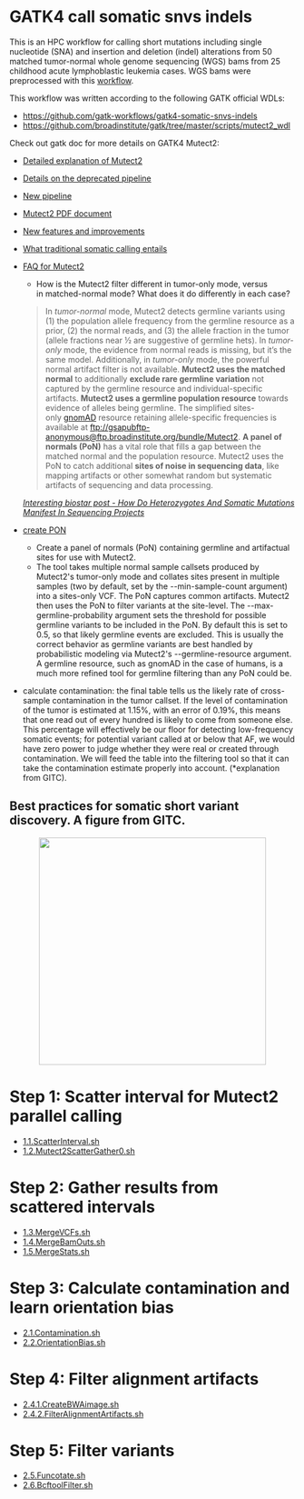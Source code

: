 # GATK4 call somatic snvs indels  
This is an HPC workflow for calling short mutations including single nucleotide (SNA) and insertion and deletion (indel) alterations from 50 matched tumor-normal whole genome sequencing (WGS) bams from 25 childhood acute lymphoblastic leukemia cases. WGS bams were preprocessed with this [workflow](../gatk_data_preprocessing/).  

This workflow was written according to the following GATK official WDLs:  
- https://github.com/gatk-workflows/gatk4-somatic-snvs-indels  
- https://github.com/broadinstitute/gatk/tree/master/scripts/mutect2_wdl  

Check out gatk doc for more details on GATK4 Mutect2:  
- [Detailed explanation of Mutect2](https://gatk.broadinstitute.org/hc/en-us/articles/360037593851-Mutect2)  
- [Details on the deprecated pipeline](https://gatk.broadinstitute.org/hc/en-us/articles/360035889791?id=11136)
- [New pipeline](https://gatk.broadinstitute.org/hc/en-us/articles/360035531132)  
- [Mutect2 PDF document](https://github.com/broadinstitute/gatk/blob/master/docs/mutect/mutect.pdf)
- [New features and improvements](https://github.com/broadinstitute/gatk-docs/blob/master/blog-2012-to-2019/2019-01-31-New_Features_and_Improvements__in_Mutect2.md?id=23400)
- [What traditional somatic calling entails](https://gatk.broadinstitute.org/hc/en-us/articles/360035890491?id=11127)  
- [FAQ for Mutect2](https://gatk.broadinstitute.org/hc/en-us/articles/360050722212-FAQ-for-Mutect2)
  - How is the Mutect2 filter different in tumor-only mode, versus in matched-normal mode? What does it do differently in each case?  
  > In *tumor-normal* mode, Mutect2 detects germline variants using (1) the population allele frequency from the germline resource as a prior, (2) the normal reads, and (3) the allele fraction in the tumor (allele fractions near ½ are suggestive of germline hets). In *tumor-only* mode, the evidence from normal reads is missing, but it’s the same model. Additionally, in *tumor-only* mode, the powerful normal artifact filter is not available.
  > **Mutect2 uses the matched normal** to additionally **exclude rare germline variation** not captured by the germline resource and individual-specific artifacts.
  > **Mutect2 uses a germline population resource** towards evidence of alleles being germline. The simplified sites-only [gnomAD](http://gnomad.broadinstitute.org/) resource retaining allele-specific frequencies is available at [ftp://gsapubftp-anonymous@ftp.broadinstitute.org/bundle/Mutect2](ftp://gsapubftp-anonymous@ftp.broadinstitute.org/bundle/Mutect2).
  > **A panel of normals (PoN)** has a vital role that fills a gap between the matched normal and the population resource. Mutect2 uses the PoN to catch additional **sites of noise in sequencing data**, like mapping artifacts or other somewhat random but systematic artifacts of sequencing and data processing.  

  *[Interesting biostar post - How Do Heterozygotes And Somatic Mutations Manifest In Sequencing Projects](https://www.biostars.org/p/6368/)*
- [create PON](https://gatk.broadinstitute.org/hc/en-us/articles/360047219031-CreateSomaticPanelOfNormals-BETA-)
  - Create a panel of normals (PoN) containing germline and artifactual sites for use with Mutect2.
  - The tool takes multiple normal sample callsets produced by Mutect2's tumor-only mode and collates sites present in multiple samples (two by default, set by the --min-sample-count argument) into a sites-only VCF. The PoN captures common artifacts. Mutect2 then uses the PoN to filter variants at the site-level. The --max-germline-probability argument sets the threshold for possible germline variants to be included in the PoN. By default this is set to 0.5, so that likely germline events are excluded. This is usually the correct behavior as germline variants are best handled by probabilistic modeling via Mutect2's --germline-resource argument. A germline resource, such as gnomAD in the case of humans, is a much more refined tool for germline filtering than any PoN could be.
- calculate contamination: the final table tells us the likely rate of cross-sample contamination in the tumor callset. If the level of contamination of the tumor is estimated at 1.15%, with an error of 0.19%, this means that one read out of every hundred is likely to come from someone else. This percentage will effectively be our floor for detecting low-frequency somatic events; for potential variant called at or below that AF, we would have zero power to judge whether they were real or created through contamination. We will feed the table into the filtering tool so that it can take the contamination estimate properly into account. (*explanation from GITC).  

## Best practices for somatic short variant discovery. A figure from GITC.

<p align="center">
<img src='../_static/M2_workflow.png' width='400'>
</p>

# Step 1: Scatter interval for Mutect2 parallel calling  
- [1.1.ScatterInterval.sh](./1.1.ScatterInterval.sh)
- [1.2.Mutect2ScatterGather0.sh](./1.2.Mutect2ScatterGather0.sh)  

# Step 2: Gather results from scattered intervals  
- [1.3.MergeVCFs.sh](./1.3.MergeVCFs.sh)
- [1.4.MergeBamOuts.sh](./1.4.MergeBamOuts.sh)
- [1.5.MergeStats.sh](./1.5.MergeStats.sh)

# Step 3: Calculate contamination and learn orientation bias  
- [2.1.Contamination.sh](./2.1.Contamination.sh)  
- [2.2.OrientationBias.sh](./2.2.OrientationBias.sh)  

# Step 4: Filter alignment artifacts  
- [2.4.1.CreateBWAimage.sh](./2.4.1.CreateBWAimage.sh)  
- [2.4.2.FilterAlignmentArtifacts.sh](./2.4.2.FilterAlignmentArtifacts.sh)  

# Step 5: Filter variants  
- [2.5.Funcotate.sh](./2.5.Funcotate.sh)
- [2.6.BcftoolFilter.sh](./2.6.BcftoolFilter.sh)